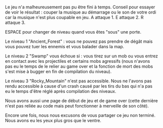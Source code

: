 Le jeu n'a malheureusement pas pu être fini à temps. Conseil pour essayer de voir le résultat : couper la musique au démarrage ou le son de votre ordi car la musique n'est plus coupable en jeu. 
A attaque 1.
E attaque 2.
R attaque 3.

ESPACE pour changer de niveau quand vous êtes "sous" une porte.

Le niveau 1 "Ancient_Forest" : vous ne pouvez pas prendre de dégât mais vous pouvez tuer les ennemis et vous balader dans la map.

Le niveau 2 "Swamp" vous échoue si :
vous tirez sur un mob ou vous entrez en contact avec les projectiles et certains mobs agressifs (nous n'avons pas eu le temps de le relier au game over et la fonction de mort des mobs s'est mise à bugger en fin de compilation du niveau).

Le niveau 3 "Rocky_Mountain" n'est pas accessible. Nous ne l'avons pas rendu accessible à cause d'un crash causé par les tirs du bas qui n'a pas eu le temps d'être réglé après compilation des niveaux.

Nous avons aussi une page de début de jeu et de game over (cette dernière n'est pas reliée au code mais peut fonctionner à merveille de son côté).

Encore une fois, nous nous excusons de vous partager ce jeu non terminé. Nous avons eu les yeux plus gros que le ventre.
